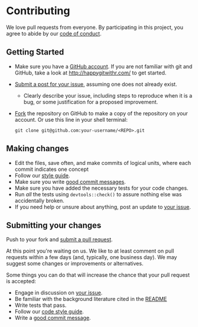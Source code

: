 # Contributing

We love pull requests from everyone. By participating in this project, you
agree to abide by our [code of conduct](CODE_OF_CONDUCT.md).

## Getting Started

* Make sure you have a [GitHub account](https://github.com/signup/free). If you are not familiar with git and GitHub, take a look at <http://happygitwithr.com/> to get started.
* [Submit a post for your issue](https://github.com/<USERNAME>/<REPO>/issues/), assuming one does not already exist.
  * Clearly describe your issue, including steps to reproduce when it is a bug, or some justification for a proposed improvement.
* [Fork](https://github.com/<USERNAME>/<REPO>/#fork-destination-box) the repository on GitHub to make a copy of the repository on your account. Or use this line in your shell terminal:

    `git clone git@github.com:your-username/<REPO>.git`
    
## Making changes

* Edit the files, save often, and make commits of logical units, where each commit indicates one concept
* Follow our [style guide](http://adv-r.had.co.nz/Style.html).
* Make sure you write [good commit messages](http://tbaggery.com/2008/04/19/a-note-about-git-commit-messages.html).
* Make sure you have added the necessary tests for your code changes.
* Run _all_ the tests using `devtools::check()` to assure nothing else was accidentally broken.
* If you need help or unsure about anything, post an update to [your issue](https://github.com/<USERNAME>/<REPO>/issues/).

## Submitting your changes

Push to your fork and [submit a pull request](https://github.com/<USERNAME>/<REPO>/compare/).

At this point you're waiting on us. We like to at least comment on pull requests
within a few days (and, typically, one business day). We may suggest
some changes or improvements or alternatives.

Some things you can do that will increase the chance that your pull request is accepted:

* Engage in discussion on [your issue](https://github.com/<USERNAME>/<REPO>/issues/).
* Be familiar with the background literature cited in the [README](README.Rmd)
* Write tests that pass.
* Follow our [code style guide](http://adv-r.had.co.nz/Style.html).
* Write a [good commit message](http://tbaggery.com/2008/04/19/a-note-about-git-commit-messages.html).
